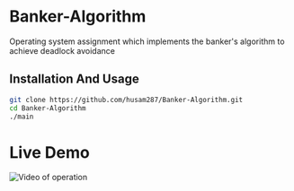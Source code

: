 # Banker-Algorithm
Operating system assignment which implements the banker's algorithm to achieve deadlock avoidance

## Installation And Usage
```bash
git clone https://github.com/husam287/Banker-Algorithm.git
cd Banker-Algorithm
./main
```

# Live Demo
![Video of operation](https://i.imgur.com/vSIJONp.gif)